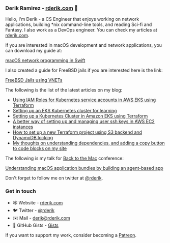 ### Derik Ramirez - [rderik.com](https://rderik.com) 👋

Hello, I'm Derik - a CS Engineer that enjoys working on network applications, building *nix command-line tools, and reading Sci-fi and Fantasy. I also work as a DevOps engineer. You can check my articles at [rderik.com](https://rderik.com).

If you are interested in macOS development and network applications, you can download my guide at:

[macOS network programming in Swift](https://rderik.com/guides)

I also created a guide for FreeBSD jails if you are interested here is the link:

[FreeBSD Jails using VNETs](https://rderik.com/guides)

The following is the list of the latest articles on my blog:

- [Using IAM Roles for Kubernetes service accounts in AWS EKS using Terraform](https://rderik.com/blog/using-iam-roles-for-kubernetes-service-accounts-in-aws-eks-using-terraform/)
- [Setting up an EKS Kubernetes cluster for learning](https://rderik.com/blog/setting-up-a-eks-kubernetes-cluster-for-learning/)
- [Setting up a Kubernetes Cluster in Amazon EKS using Terraform](https://rderik.com/blog/setting-up-a-kubernetes-cluster-in-amazon-eks-using-terraform/)
- [A better way of setting up and managing user ssh keys in AWS EC2 instances](https://rderik.com/blog/a-better-way-of-setting-up-and-managing-user-ssh-keys-in-aws-ec2-instances/)
- [How to set up a new Terraform project using S3 backend and DynamoDB locking](https://rderik.com/blog/how-to-set-up-a-new-terraform-project-using-s3-backend-and-dynamodb-locking/)
- [My thoughts on understanding dependencies, and adding a copy button to code blocks on my site](https://rderik.com/blog/my-thoughts-on-understanding-dependencies-and-adding-a-copy-button-to-code-blocks-on-my-site/)


The following is my talk for [Back to the Mac](https://backtomac.org) conference:

[Understanding macOS application bundles by building an agent-based app](https://youtu.be/OO-aanwkh0k)

Don't forget to follow me on twitter at [@rderik](https://twitter.com/rderik).

### Get in touch
- 🕸 Website - [rderik.com](https://rderik.com)
- 🐦 Twitter - [@rderik](https://twitter.com/rderik)
- ✉️ Mail - [derik@rderik.com](mailto:derik@rderik.com)
- 🐙 GitHub Gists - [Gists](https://gist.github.com/rderik)

If you want to support my work, consider becoming a [Patreon](https://www.patreon.com/rderik).